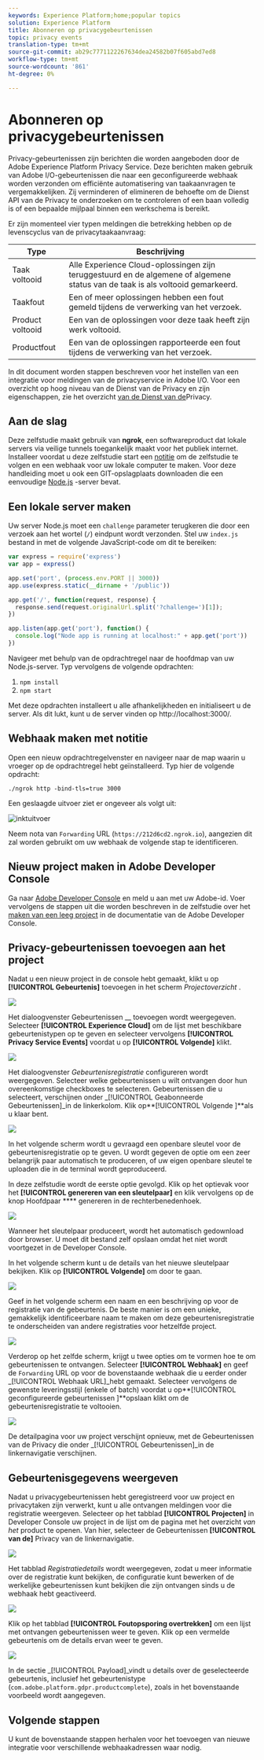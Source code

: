 ```yaml
---
keywords: Experience Platform;home;popular topics
solution: Experience Platform
title: Abonneren op privacygebeurtenissen
topic: privacy events
translation-type: tm+mt
source-git-commit: ab29c7771122267634dea24582b07f605abd7ed8
workflow-type: tm+mt
source-wordcount: '861'
ht-degree: 0%

---
```



# Abonneren op privacygebeurtenissen

Privacy-gebeurtenissen zijn berichten die worden aangeboden door de Adobe Experience Platform Privacy Service. Deze berichten maken gebruik van Adobe I/O-gebeurtenissen die naar een geconfigureerde webhaak worden verzonden om efficiënte automatisering van taakaanvragen te vergemakkelijken. Zij verminderen of elimineren de behoefte om de Dienst API van de Privacy te onderzoeken om te controleren of een baan volledig is of een bepaalde mijlpaal binnen een werkschema is bereikt.

Er zijn momenteel vier typen meldingen die betrekking hebben op de levenscyclus van de privacytaakaanvraag:

| Type | Beschrijving |
--- | ---
| Taak voltooid | Alle Experience Cloud-oplossingen zijn teruggestuurd en de algemene of algemene status van de taak is als voltooid gemarkeerd. |
| Taakfout | Een of meer oplossingen hebben een fout gemeld tijdens de verwerking van het verzoek. |
| Product voltooid | Een van de oplossingen voor deze taak heeft zijn werk voltooid. |
| Productfout | Een van de oplossingen rapporteerde een fout tijdens de verwerking van het verzoek. |

In dit document worden stappen beschreven voor het instellen van een integratie voor meldingen van de privacyservice in Adobe I/O. Voor een overzicht op hoog niveau van de Dienst van de Privacy en zijn eigenschappen, zie het overzicht [van de Dienst van de](home.md)Privacy.

## Aan de slag

Deze zelfstudie maakt gebruik van **ngrok**, een softwareproduct dat lokale servers via veilige tunnels toegankelijk maakt voor het publiek internet. Installeer voordat u deze zelfstudie start een [notitie](https://ngrok.com/download) om de zelfstudie te volgen en een webhaak voor uw lokale computer te maken. Voor deze handleiding moet u ook een GIT-opslagplaats downloaden die een eenvoudige [Node.js](https://nodejs.org/) -server bevat.

## Een lokale server maken

Uw server Node.js moet een `challenge` parameter terugkeren die door een verzoek aan het wortel (`/`) eindpunt wordt verzonden. Stel uw `index.js` bestand in met de volgende JavaScript-code om dit te bereiken:

```js
var express = require('express')
var app = express()

app.set('port', (process.env.PORT || 3000))
app.use(express.static(__dirname + '/public'))

app.get('/', function(request, response) {
  response.send(request.originalUrl.split('?challenge=')[1]);
})

app.listen(app.get('port'), function() {
  console.log("Node app is running at localhost:" + app.get('port'))
})
```

Navigeer met behulp van de opdrachtregel naar de hoofdmap van uw Node.js-server. Typ vervolgens de volgende opdrachten:

1. `npm install`
1. `npm start`

Met deze opdrachten installeert u alle afhankelijkheden en initialiseert u de server. Als dit lukt, kunt u de server vinden op http://localhost:3000/.

## Webhaak maken met notitie

Open een nieuw opdrachtregelvenster en navigeer naar de map waarin u vroeger op de opdrachtregel hebt geïnstalleerd. Typ hier de volgende opdracht:

```shell
./ngrok http -bind-tls=true 3000
```

Een geslaagde uitvoer ziet er ongeveer als volgt uit:

![inktuitvoer](images/privacy-events/ngrok-output.png)

Neem nota van `Forwarding` URL (`https://212d6cd2.ngrok.io`), aangezien dit zal worden gebruikt om uw webhaak de volgende stap te identificeren.

## Nieuw project maken in Adobe Developer Console

Ga naar [Adobe Developer Console](https://www.adobe.com/go/devs_console_ui) en meld u aan met uw Adobe-id. Voer vervolgens de stappen uit die worden beschreven in de zelfstudie over het [maken van een leeg project](https://www.adobe.io/apis/experienceplatform/console/docs.html#!AdobeDocs/adobeio-console/master/projects-empty.md) in de documentatie van de Adobe Developer Console.

## Privacy-gebeurtenissen toevoegen aan het project

Nadat u een nieuw project in de console hebt gemaakt, klikt u op **[!UICONTROL Gebeurtenis]** toevoegen in het scherm _Projectoverzicht_ .

![](./images/privacy-events/add-event-button.png)

Het dialoogvenster Gebeurtenissen __ toevoegen wordt weergegeven. Selecteer **[!UICONTROL Experience Cloud]** om de lijst met beschikbare gebeurtenistypen op te geven en selecteer vervolgens **[!UICONTROL Privacy Service Events]** voordat u op **[!UICONTROL Volgende]** klikt.

![](./images/privacy-events/add-privacy-events.png)

Het dialoogvenster _Gebeurtenisregistratie_ configureren wordt weergegeven. Selecteer welke gebeurtenissen u wilt ontvangen door hun overeenkomstige checkboxes te selecteren. Gebeurtenissen die u selecteert, verschijnen onder _[!UICONTROL Geabonneerde Gebeurtenissen]_in de linkerkolom. Klik op**[!UICONTROL  Volgende ]**als u klaar bent.

![](./images/privacy-events/choose-subscriptions.png)

In het volgende scherm wordt u gevraagd een openbare sleutel voor de gebeurtenisregistratie op te geven. U wordt gegeven de optie om een zeer belangrijk paar automatisch te produceren, of uw eigen openbare sleutel te uploaden die in de terminal wordt geproduceerd.

In deze zelfstudie wordt de eerste optie gevolgd. Klik op het optievak voor het **[!UICONTROL genereren van een sleutelpaar]** en klik vervolgens op de knop Hoofdpaar **** genereren in de rechterbenedenhoek.

![](./images/privacy-events/generate-key-value.png)

Wanneer het sleutelpaar produceert, wordt het automatisch gedownload door browser. U moet dit bestand zelf opslaan omdat het niet wordt voortgezet in de Developer Console.

In het volgende scherm kunt u de details van het nieuwe sleutelpaar bekijken. Klik op **[!UICONTROL Volgende]** om door te gaan.

![](./images/privacy-events/keypair-generated.png)

Geef in het volgende scherm een naam en een beschrijving op voor de registratie van de gebeurtenis. De beste manier is om een unieke, gemakkelijk identificeerbare naam te maken om deze gebeurtenisregistratie te onderscheiden van andere registraties voor hetzelfde project.

![](./images/privacy-events/event-details.png)

Verderop op het zelfde scherm, krijgt u twee opties om te vormen hoe te om gebeurtenissen te ontvangen. Selecteer **[!UICONTROL Webhaak]** en geef de `Forwarding` URL op voor de bovenstaande webhaak die u eerder onder _[!UICONTROL Webhaak URL]_hebt gemaakt. Selecteer vervolgens de gewenste leveringsstijl (enkele of batch) voordat u op**[!UICONTROL  geconfigureerde gebeurtenissen ]**opslaan klikt om de gebeurtenisregistratie te voltooien.

![](./images/privacy-events/webhook-details.png)

De detailpagina voor uw project verschijnt opnieuw, met de Gebeurtenissen van de Privacy die onder _[!UICONTROL Gebeurtenissen]_in de linkernavigatie verschijnen.

## Gebeurtenisgegevens weergeven

Nadat u privacygebeurtenissen hebt geregistreerd voor uw project en privacytaken zijn verwerkt, kunt u alle ontvangen meldingen voor die registratie weergeven. Selecteer op het tabblad **[!UICONTROL Projecten]** in Developer Console uw project in de lijst om de pagina met het overzicht _van het_ product te openen. Van hier, selecteer de Gebeurtenissen **[!UICONTROL van de]** Privacy van de linkernavigatie.

![](./images/privacy-events/events-left-nav.png)

Het tabblad _Registratiedetails_ wordt weergegeven, zodat u meer informatie over de registratie kunt bekijken, de configuratie kunt bewerken of de werkelijke gebeurtenissen kunt bekijken die zijn ontvangen sinds u de webhaak hebt geactiveerd.

![](./images/privacy-events/registration-details.png)

Klik op het tabblad **[!UICONTROL Foutopsporing overtrekken]** om een lijst met ontvangen gebeurtenissen weer te geven. Klik op een vermelde gebeurtenis om de details ervan weer te geven.

![](images/privacy-events/debug-tracing.png)

In de sectie _[!UICONTROL Payload]_vindt u details over de geselecteerde gebeurtenis, inclusief het gebeurtenistype (`com.adobe.platform.gdpr.productcomplete`), zoals in het bovenstaande voorbeeld wordt aangegeven.

## Volgende stappen

U kunt de bovenstaande stappen herhalen voor het toevoegen van nieuwe integratie voor verschillende webhaakadressen waar nodig.